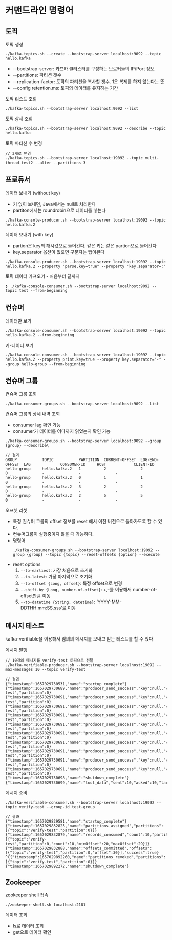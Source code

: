 # 커맨드라인 명령어
## 토픽
토픽 생성
```
./kafka-topics.sh --create --bootstrap-server localhost:9092 --topic hello.kafka
```
- --bootstrap-server: 카프카 클러스터를 구성하는 브로커들의 IP/Port 정보
- --partitions: 파티션 갯수
- --replication-factor: 토픽의 파티션을 복사할 갯수. 1은 복제를 하지 않는다는 뜻
- --config retention.ms: 토픽의 데이터를 유지하는 기간

토픽 리스트 조회
```
./kafka-topics.sh --bootstrap-server localhost:9092 --list
```

토픽 상세 조회
```
./kafka-topics.sh --bootstrap-server localhost:9092 --describe --topic hello.kafka
```

토픽 파티션 수 변경
```
// 3개로 변경
./kafka-topics.sh --bootstrap-server localhost:19092 --topic multi-thread-test2 --alter --partitions 3
```

## 프로듀서
데이터 보내기 (without key)
- 키 없이 보내면, Java에서는 null로 처리한다
- partiton에서는 roundrobin으로 데이터를 넣는다
```
./kafka-console-producer.sh --bootstrap-server localhost:19092 --topic hello.kafka.2
```

데이터 보내기 (with key)
- partion은 key의 해시값으로 들어간다. 같은 키는 같은 partion으로 들어간다
- key.separator 옵션이 없으면 구분자는 탭이된다
```
./kafka-console-producer.sh --bootstrap-server localhost:19092 --topic hello.kafka.2 --property "parse.key=true" --property "key.separator=:"
```

토픽 데이터 가져오기 - 처음부터 끝까지
```
❯ ./kafka-console-consumer.sh --bootstrap-server localhost:9092 --topic test --from-beginning
```

## 컨슈머
데이터만 보기
```
./kafka-console-consumer.sh --bootstrap-server localhost:19092 --topic hello.kafka.2 --from-beginning
```

키-데이터 보기
```
./kafka-console-consumer.sh --bootstrap-server localhost:19092 --topic hello.kafka.2 --property print.key=true --property key.separator="-" --group hello-group --from-beginning
```

## 컨슈머 그룹
컨슈머 그룹 조회
```
./kafka-consumer-groups.sh --bootstrap-server localhost:9092 --list
```

컨슈머 그룹의 상세 내역 조회
- consumer lag 확인 가능
- consumer가 데이터를 어디까지 읽었는지 확인 가능
```
./kafka-consumer-groups.sh --bootstrap-server localhost:9092 --group {group} --describe\

// 결과
GROUP           TOPIC           PARTITION  CURRENT-OFFSET  LOG-END-OFFSET  LAG             CONSUMER-ID     HOST            CLIENT-ID
hello-group     hello.kafka.2   1          2               2               0               -               -               -
hello-group     hello.kafka.2   0          1               1               0               -               -               -
hello-group     hello.kafka.2   3          2               2               0               -               -               -
hello-group     hello.kafka.2   2          5               5               0               -               -               -
```

오프셋 리셋
- 특정 컨슈머 그룹의 offset 정보를 reset 해서 이전 버전으로 돌아가도록 할 수 있다. 
- 컨슈머그룹이 실행중이지 않을 때 가능하다. 
- 명령어
   ```
   ./kafka-consumer-groups.sh --bootstrap-server localhost:19092 --group {group} --topic {topic} --reset-offsets {option} --execute
   ```
- reset options
   1. `--to-earliest`: 가장 처음으로 초기화
   2. `--to-latest`: 가장 마지막으로 초기화
   3. `--to-offset {Long, offset}`: 특정 offset으로 변경
   4. `--shift-by {Long, number-of-offset}`: +,-를 이용해서 number-of-offset만큼 이동
   5. `--to-datetime {String, datetime}`: ‘YYYY-MM-DDTHH:mm:SS.sss’로 이동

## 메시지 테스트
kafka-verifiable을 이용해서 임의의 메시지를 보내고 받는 테스트를 할 수 있다

메시지 발행
```
// 10개의 메시지를 verify-test 토픽으로 전달
./kafka-verifiable-producer.sh --bootstrap-server localhost:19092 --max-messages 10 --topic verify-test

// 결과
{"timestamp":1657029730531,"name":"startup_complete"}
{"timestamp":1657029730689,"name":"producer_send_success","key":null,"value":"0","offset":0,"topic":"verify-test","partition":0}
{"timestamp":1657029730691,"name":"producer_send_success","key":null,"value":"1","offset":1,"topic":"verify-test","partition":0}
{"timestamp":1657029730691,"name":"producer_send_success","key":null,"value":"2","offset":2,"topic":"verify-test","partition":0}
{"timestamp":1657029730691,"name":"producer_send_success","key":null,"value":"3","offset":3,"topic":"verify-test","partition":0}
{"timestamp":1657029730691,"name":"producer_send_success","key":null,"value":"4","offset":4,"topic":"verify-test","partition":0}
{"timestamp":1657029730691,"name":"producer_send_success","key":null,"value":"5","offset":5,"topic":"verify-test","partition":0}
{"timestamp":1657029730691,"name":"producer_send_success","key":null,"value":"6","offset":6,"topic":"verify-test","partition":0}
{"timestamp":1657029730691,"name":"producer_send_success","key":null,"value":"7","offset":7,"topic":"verify-test","partition":0}
{"timestamp":1657029730691,"name":"producer_send_success","key":null,"value":"8","offset":8,"topic":"verify-test","partition":0}
{"timestamp":1657029730691,"name":"producer_send_success","key":null,"value":"9","offset":9,"topic":"verify-test","partition":0}
{"timestamp":1657029730698,"name":"shutdown_complete"}
{"timestamp":1657029730699,"name":"tool_data","sent":10,"acked":10,"target_throughput":-1,"avg_throughput":58.8235294117647}
```

메시지 소비
```
./kafka-verifiable-consumer.sh --bootstrap-server localhost:19092 --topic verify-test --group-id test-group

// 결과
{"timestamp":1657029829581,"name":"startup_complete"}
{"timestamp":1657029832825,"name":"partitions_assigned","partitions":[{"topic":"verify-test","partition":0}]}
{"timestamp":1657029832879,"name":"records_consumed","count":10,"partitions":[{"topic":"verify-test","partition":0,"count":10,"minOffset":20,"maxOffset":29}]}
{"timestamp":1657029832888,"name":"offsets_committed","offsets":[{"topic":"verify-test","partition":0,"offset":30}],"success":true}
^C{"timestamp":1657029892260,"name":"partitions_revoked","partitions":[{"topic":"verify-test","partition":0}]}
{"timestamp":1657029892272,"name":"shutdown_complete"}
```

## Zookeeper 
zookeeper shell 접속
```
./zookeeper-shell.sh localhost:2181
```

데이터 조회
- ls로 데이터 조회
- get으로 데이터 확인

